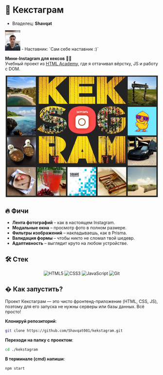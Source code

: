 # 📸 Кекстаграм

- Владелец: <b>Shavqat</b>
<img src="./img/userProfile.jpg" width="50">
- Наставник: `Сам себе наставник :)`

**Мини-Instagram для кексов** 🍰✨  
Учебный проект из [HTML Academy](https://htmlacademy.ru/), где я оттачивал вёрстку, JS и работу с DOM.

<div align="center">
  <img src="./img/kekstagram.png" width="500" alt="Демо Кекстаграма">
</div>

## 🔥 Фичи

- **Лента фотографий** – как в настоящем Instagram.
- **Модальные окна** – просмотр фото в полном размере.
- **Фильтры изображений** – накладываешь, как в Prisma.
- **Валидация формы** – чтобы никто не сломал твой шедевр.
- **Адаптивность** – выглядит круто на любом устройстве.

## 🛠 Стек

<div align="center">
  <img src="https://img.shields.io/badge/HTML5-E34F26?logo=html5&logoColor=white" alt="HTML5">
  <img src="https://img.shields.io/badge/CSS3-1572B6?logo=css3&logoColor=white" alt="CSS3">
  <img src="https://img.shields.io/badge/JavaScript-F7DF1E?logo=javascript&logoColor=black" alt="JavaScript">
  <img src="https://img.shields.io/badge/Git-F05032?logo=git&logoColor=white" alt="Git">
</div>

## � Как запустить?

Проект Кекстаграм — это чисто фронтенд-приложение (HTML, CSS, JS), поэтому для его запуска не нужны серверы или базы данных. Всё просто!

**Клонируй репозиторий**:

```bash
git clone https://github.com/Shavqat001/kekstagram.git
```

**Переходи на папку с проектом**:

```bash
cd ./kekstagram
```

**В терминале (cmd) напиши**:

```bash
npm start
```
